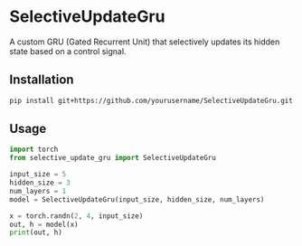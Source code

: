 # SelectiveUpdateGru

A custom GRU (Gated Recurrent Unit) that selectively updates its hidden 
state based on a control signal.

## Installation

```bash
pip install git+https://github.com/yourusername/SelectiveUpdateGru.git
```

## Usage

```python
import torch
from selective_update_gru import SelectiveUpdateGru

input_size = 5
hidden_size = 3
num_layers = 1
model = SelectiveUpdateGru(input_size, hidden_size, num_layers)

x = torch.randn(2, 4, input_size)
out, h = model(x)
print(out, h)
```

